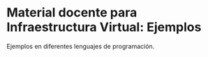 Material docente para Infraestructura Virtual: Ejemplos
==

Ejemplos en diferentes lenguajes de programación.
